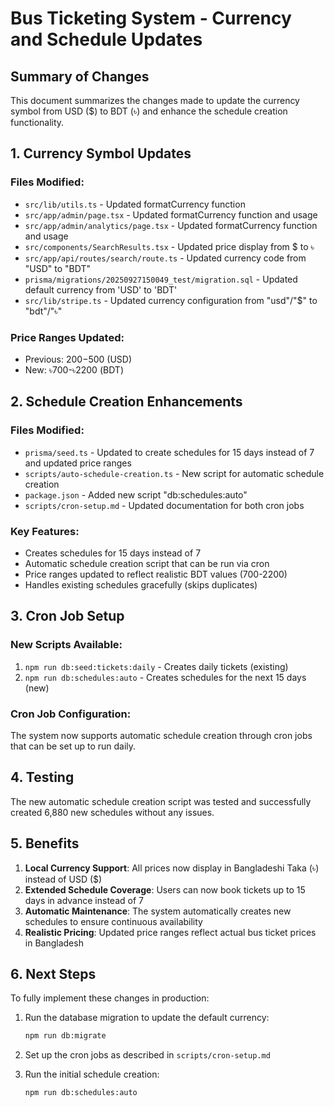 # Bus Ticketing System - Currency and Schedule Updates

## Summary of Changes

This document summarizes the changes made to update the currency symbol from USD ($) to BDT (৳) and enhance the schedule creation functionality.

## 1. Currency Symbol Updates

### Files Modified:
- `src/lib/utils.ts` - Updated formatCurrency function
- `src/app/admin/page.tsx` - Updated formatCurrency function and usage
- `src/app/admin/analytics/page.tsx` - Updated formatCurrency function and usage
- `src/components/SearchResults.tsx` - Updated price display from $ to ৳
- `src/app/api/routes/search/route.ts` - Updated currency code from "USD" to "BDT"
- `prisma/migrations/20250927150049_test/migration.sql` - Updated default currency from 'USD' to 'BDT'
- `src/lib/stripe.ts` - Updated currency configuration from "usd"/"$" to "bdt"/"৳"

### Price Ranges Updated:
- Previous: $200-$500 (USD)
- New: ৳700-৳2200 (BDT)

## 2. Schedule Creation Enhancements

### Files Modified:
- `prisma/seed.ts` - Updated to create schedules for 15 days instead of 7 and updated price ranges
- `scripts/auto-schedule-creation.ts` - New script for automatic schedule creation
- `package.json` - Added new script "db:schedules:auto"
- `scripts/cron-setup.md` - Updated documentation for both cron jobs

### Key Features:
- Creates schedules for 15 days instead of 7
- Automatic schedule creation script that can be run via cron
- Price ranges updated to reflect realistic BDT values (700-2200)
- Handles existing schedules gracefully (skips duplicates)

## 3. Cron Job Setup

### New Scripts Available:
1. `npm run db:seed:tickets:daily` - Creates daily tickets (existing)
2. `npm run db:schedules:auto` - Creates schedules for the next 15 days (new)

### Cron Job Configuration:
The system now supports automatic schedule creation through cron jobs that can be set up to run daily.

## 4. Testing

The new automatic schedule creation script was tested and successfully created 6,880 new schedules without any issues.

## 5. Benefits

1. **Local Currency Support**: All prices now display in Bangladeshi Taka (৳) instead of USD ($)
2. **Extended Schedule Coverage**: Users can now book tickets up to 15 days in advance instead of 7
3. **Automatic Maintenance**: The system automatically creates new schedules to ensure continuous availability
4. **Realistic Pricing**: Updated price ranges reflect actual bus ticket prices in Bangladesh

## 6. Next Steps

To fully implement these changes in production:

1. Run the database migration to update the default currency:
   ```bash
   npm run db:migrate
   ```

2. Set up the cron jobs as described in `scripts/cron-setup.md`

3. Run the initial schedule creation:
   ```bash
   npm run db:schedules:auto
   ```